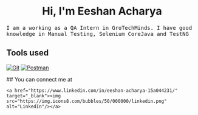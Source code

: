 <h1 align="center">
Hi, I'm Eeshan Acharya
 </h1>

<samp>
I am a working as a QA Intern  in GroTechMinds. I have good knowledge in Manual Testing, Selenium CoreJava and TestNG
</samp>

## Tools used 
<p>
 <a href="#"><img alt="Git" src="https://img.shields.io/badge/Git%20-%23F05033.svg?logo=git&logoColor=white"></a>
     <a href="#"><img alt="Postman" src="https://img.shields.io/badge/Postman-FF6C37?logo=postman&logoColor=white"></a>
</p>
## You can connect me at

<p align="center">
	
	<a href="https://www.linkedin.com/in/eeshan-acharya-15a044231/" target="_blank"><img src="https://img.icons8.com/bubbles/50/000000/linkedin.png" alt="LinkedIn"/></a>
	
</p>


